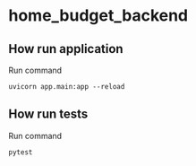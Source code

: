 # home_budget_backend

## How run application
Run command 
```
uvicorn app.main:app --reload
```

## How run tests
Run command
```
pytest
```